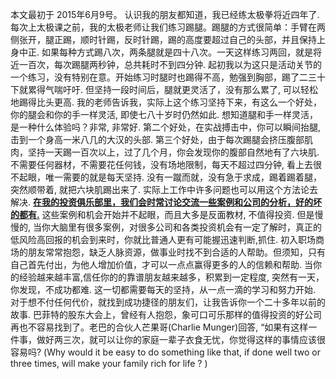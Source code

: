 本文最初于 2015年6月9号。
认识我的朋友都知道，我已经练太极拳将近四年了.
每次上太极课之前，我的太极老师让我们练习踢腿。踢腿的方式很简单：手臂在两侧张开，腿正踢，顺时针踢，反时针踢，踢的高度要超过自己的头部，并且保持上身中正.
如果每种方式踢八次，两条腿就是四十八次。一天这样练习两回，就是将近一百次，每次踢腿两秒钟，总共耗时不到四分钟.
起初我以为这只是活动关节的一个练习，没有特别在意。开始练习时腿时也踢得不高，勉强到胸部，踢了二三十下就累得气喘吁吁.
但坚持一段时间后，腿就更灵活了，没有那么累了, 可以轻松地踢得比头更高.
我的老师告诉我，实际上这个练习坚持下来，有这么一个好处，你的腿会和你的手一样灵活, 即使七八十岁时仍然如此.
想知道腿和手一样灵活，是一种什么体验吗？非常, 非常好.
第二个好处，在实战搏击中，你可以瞬间抬腿, 击到一个身高一米八几的大汉的头部.
第三个好处，由于每次踢腿会挤压腹部肌肉，坚持一天踢一百次以上，过了几个月，你会发现你的腹部自然地有了六块肌.
不需要任何器材，不需要花任何钱，没有场地限制，每天不超过四分钟, 看上去很不起眼，唯一需要的就是每天坚持.
没有一蹴而就，没有急于求成，踢着踢着腿，突然顺带着, 就把六块肌踢出来了.
实际上工作中许多问题也可以用这个方法论去解决.
**[在我的投资俱乐部里，我们会时常讨论交流一些案例和公司的分析，好的坏的都有.](https://chuan.us/archives/<http:/chuan.us/club>)**
这些案例和机会开始并不起眼，而且大多是反面教材, 不值得投资.
但是慢慢的, 当你大脑里有很多案例，对很多公司和各类投资机会有一定了解时，真正的低风险高回报的机会到来时，你就比普通人更有可能握迅速判断,抓住.
初入职场商场的朋友常常抱怨，缺乏人脉资源，做事业时找不到合适的人帮助。但须知，只有自己首先付出，为他人增加价值，才可以一点点赢得更多的人的信赖和帮助.
当你的经验越来越丰富,信任你的的靠谱朋友越来越多，积累到一定程度, 突然有一天，你发现，不成功都难.
这一切都需要每天的坚持，从一点一滴的学习和努力开始.
对于想不付任何代价，就找到成功捷径的朋友们，让我告诉你一个二十多年以前的故事.
巴菲特的股东大会上，曾经有人抱怨，象可口可乐那样的值得投资的好公司再也不容易找到了。老巴的合伙人芒果哥(Charlie Munger)回答,
“如果有这样一件事，做好两三次，就可以让你的家庭一辈子衣食无忧，你觉得这样的事情应该很容易吗? (Why would it be easy to do something like that, if done well two or three times, will make your family rich for life ? )
